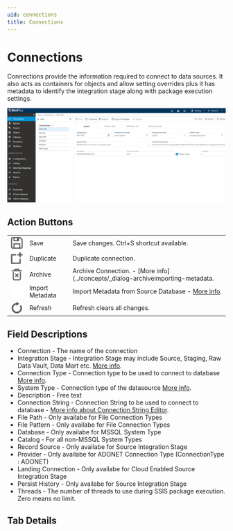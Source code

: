 ```yaml
---
uid: connections
title: Connections
---
```

# Connections

Connections provide the information required to connect to data sources. It also acts as containers for objects and allow setting overrides plus it has metadata to identify the integration stage along with package execution settings. 

![Connections User Interface](../metadata-editors/images/bimlflex-app-connections-full-ui.png "Connections User Interface")

## Action Buttons

||||
|--- |--- |--- |
|<div class="icon-col m-5" style="width:30px; height:30px;background:#EEE;"><img src="../metadata-editors/images/svg-icons/save.svg"/></div>| <span class="nowrap-col m-5">Save</span> | Save changes. Ctrl+S shortcut available.|
|<div class="icon-col m-5" style="width:30px; height:30px;background:#EEE;"><img src="../metadata-editors/images/svg-icons/duplicate-objects.svg"/></div>| <span class="nowrap-col m-5">Duplicate</span> | Duplicate connection.|
|<div class="icon-col m-5" style="width:30px; height:30px;background:#EEE;"><img src="../metadata-editors/images/svg-icons/archive-delete.svg"/></div>| <span class="nowrap-col m-5">Archive</span> | Archive Connection.  - [More info](../concepts/_dialog-archiveimporting-metadata. |
|<div class="icon-col m-5" style="width:30px; height:30px;background:#EEE;"><img src="../metadata-editors/images/svg-icons/import-metadata.svg"/></div>| <span class="nowrap-col m-5">Import Metadata</span> | Import Metadata from Source Database - [More info](../concepts/importing-metadata.md).|
|<div class="icon-col m-5" style="width:30px; height:30px;background:#EEE;"><img src="../metadata-editors/images/svg-icons/refresh.svg"/></div>| <span class="nowrap-col m-5">Refresh</span> | Refresh clears all changes.|

[//]: # (TODO: Connection String Editor document)

## Field Descriptions
* Connection - The name of the connection
* Integration Stage - Integration Stage may include Source, Staging, Raw Data Vault, Data Mart etc.  [More info](_enum-integration-stage.md).
* Connection Type - Connection type to be used to connect to database  [More info](_enum-connection-types.md).
* System Type - Connection type of the datasource  [More info](_enum-system-type.md).
* Description - Free text
* Connection String - Connection String to be used to connect to database - [More info about Connection String Editor](connection-string-editor.md).
* File Path - Only availabe for File Connection Types
* File Pattern - Only availabe for File Connection Types
* Database - Only availabe for MSSQL System Type
* Catalog - For all non-MSSQL System Types
* Record Source - Only availabe for Source Integration Stage
* Provider - Only availabe for ADONET Connection Type (ConnectionType : ADONET)
* Landing Connection - Only availabe for Cloud Enabled Source Integration Stage 
* Persist History - Only availabe for Source Integration Stage
* Threads - The number of threads to use during SSIS package execution. Zero means no limit.

## Tab Details

[//]: # (TODO: Include Tab Details)
